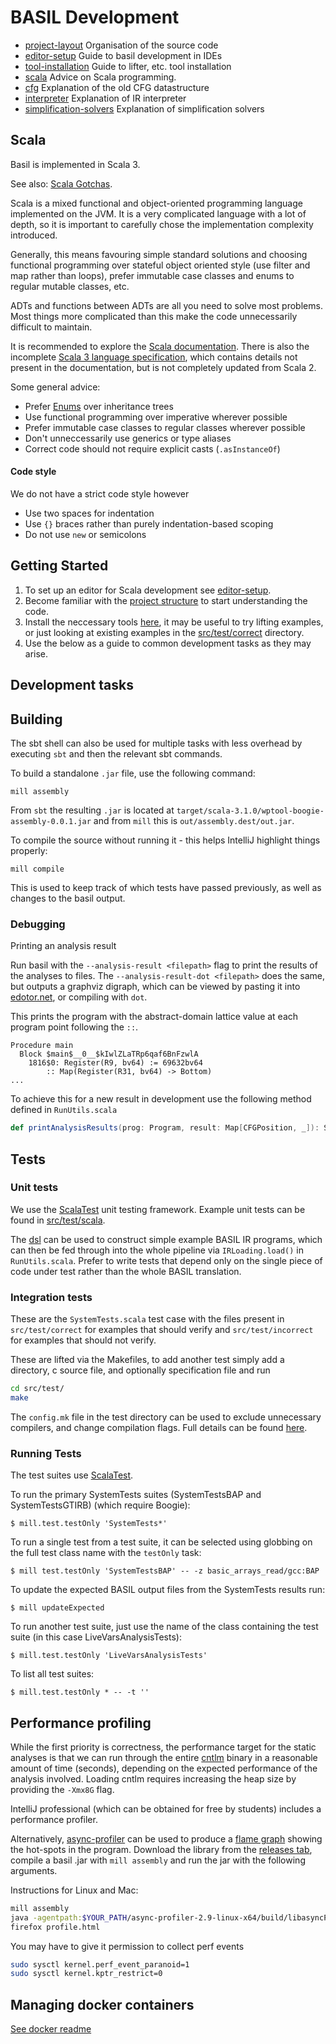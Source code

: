 # BASIL Development

- [project-layout](project-layout.md) Organisation of the source code
- [editor-setup](editor-setup.md) Guide to basil development in IDEs 
- [tool-installation](tool-installation.md) Guide to lifter, etc. tool installation
- [scala](scala.md) Advice on Scala programming.
- [cfg](cfg.md) Explanation of the old CFG datastructure 
- [interpreter](interpreter.md) Explanation of IR interpreter
- [simplification-solvers](simplification-solvers.md) Explanation of simplification solvers


## Scala

Basil is implemented in Scala 3.

See also: [Scala Gotchas](scala.md).

Scala is a mixed functional and object-oriented programming language implemented on the JVM. It is a very complicated 
language with a lot of depth, so it is important to carefully chose the implementation complexity introduced. 

Generally, this means favouring simple standard solutions and choosing functional programming over stateful object oriented style 
(use filter and map rather than loops), prefer immutable case classes and enums to regular mutable classes, etc.

ADTs and functions between ADTs are all you need to solve most problems. Most
things more complicated than this make the code unnecessarily difficult to maintain. 

It is recommended to explore the [Scala documentation](https://docs.scala-lang.org/scala3/book/introduction.html).
There is also the incomplete [Scala 3 language specification](https://github.com/scala/scala3/tree/main/docs/_spec), 
which contains details not present in the documentation, but is not completely updated from Scala 2.

Some general advice:

- Prefer [Enums](https://docs.scala-lang.org/scala3/book/types-adts-gadts.html) over inheritance trees
- Use functional programming over imperative wherever possible
- Prefer immutable case classes to regular classes wherever possible
- Don't unneccessarily use generics or type aliases 
- Correct code should not require explicit casts (`.asInstanceOf`)

#### Code style

We do not have a strict code style however 

- Use two spaces for indentation
- Use `{}` braces rather than purely indentation-based scoping
- Do not use `new` or semicolons

## Getting Started

1. To set up an editor for Scala development see [editor-setup](editor-setup.md).
2. Become familiar with the [project structure](project-layout.md) to start understanding the code.
3. Install the neccessary tools [here](tool-installation.md), it may be useful to try
   lifting examples, or just looking at existing examples in the 
   [src/test/correct](../../src/test/correct) directory.
4. Use the below as a guide to common development tasks as they may arise. 

## Development tasks

## Building

The sbt shell can also be used for multiple tasks with less overhead by executing `sbt` and then the relevant sbt commands.

To build a standalone `.jar` file, use the following command:

`mill assembly`

From `sbt` the resulting `.jar` is located at `target/scala-3.1.0/wptool-boogie-assembly-0.0.1.jar` and from 
`mill` this is `out/assembly.dest/out.jar`.

To compile the source without running it - this helps IntelliJ highlight things properly:

`mill compile`

This is used to keep track of which tests have passed previously, as well as changes to the basil output.

### Debugging

Printing an analysis result

Run basil with the `--analysis-result <filepath>` flag to print the results of the analyses to files.
The `--analysis-result-dot <filepath>` does the same, but outputs a graphviz digraph, which can be viewed by pasting it into [edotor.net](edotor.net), or compiling with `dot`.

This prints the program with the abstract-domain lattice value at each program point following the `::`. 

```
Procedure main
  Block $main$__0__$kIwlZLaTRp6qaf6BnFzwlA
    1816$0: Register(R9, bv64) := 69632bv64
        :: Map(Register(R31, bv64) -> Bottom)
...
```

To achieve this for a new result in development use the following method defined in `RunUtils.scala`

```scala
def printAnalysisResults(prog: Program, result: Map[CFGPosition, _]): String 
```

## Tests

### Unit tests

We use the [ScalaTest](https://www.scalatest.org/) unit testing framework. Example unit tests can be found in [src/test/scala](../src/test/scala/).

The [dsl](../basil-ir.md#constructing-programs-in-code) can be used to construct simple example BASIL IR programs, which can then be fed through into the whole pipeline via `IRLoading.load()` in
`RunUtils.scala`. Prefer to write tests that depend only on the single piece of code under test rather than the whole BASIL translation. 

### Integration tests

These are the `SystemTests.scala` test case with the files present in `src/test/correct` for examples that should verify and `src/test/incorrect`
for examples that should not verify. 

These are lifted via the Makefiles, to add another test simply add a directory, c source file, and optionally specification file and run 

```sh
cd src/test/
make
```

The `config.mk` file in the test directory can be used to exclude unnecessary compilers, and change compilation flags. 
Full details can be found [here](../src/test/readme.md).

### Running Tests

The test suites use [ScalaTest](https://www.scalatest.org/).

To run the primary SystemTests suites (SystemTestsBAP and SystemTestsGTIRB) (which require Boogie):

```
$ mill.test.testOnly 'SystemTests*'
```

To run a single test from a test suite, it can be selected using globbing on the full test class name with the `testOnly` task:

```
$ mill test.testOnly 'SystemTestsBAP' -- -z basic_arrays_read/gcc:BAP
```

To update the expected BASIL output files from the SystemTests results run:

```
$ mill updateExpected
```

To run another test suite, just use the name of the class containing the test suite (in this case LiveVarsAnalysisTests):

```
$ mill.test.testOnly 'LiveVarsAnalysisTests'
```

To list all test suites:

```
$ mill.test.testOnly * -- -t ''
```

## Performance profiling

While the first priority is correctness, the performance target for the static 
analyses is that we can run through the entire 
[cntlm](https://github.com/versat/cntlm) binary in a reasonable amount of time 
(seconds), depending on the expected performance of the analysis involved. 
Loading cntlm requires increasing the heap size by providing the `-Xmx8G` flag.

IntelliJ professional (which can be obtained for free by students) includes a performance profiler.

Alternatively, [async-profiler](https://github.com/async-profiler/async-profiler) can be used to produce a 
[flame graph](https://brendangregg.com/flamegraphs.html) showing the hot-spots in the program. Download the library from 
the [releases tab](https://github.com/async-profiler/async-profiler/releases), compile a basil .jar with `mill assembly` and run the jar with the following arguments.

Instructions for Linux and Mac:

```sh
mill assembly
java -agentpath:$YOUR_PATH/async-profiler-2.9-linux-x64/build/libasyncProfiler.so=start,event=cpu,file=profile.html -Xmx8G -jar out/assembly.dest/out.jar -i examples/cntlm-new/cntlm-new.adt -r examples/cntlm-new/cntlm-new.relf --analyse;
firefox profile.html
```

You may have to give it permission to collect perf events

```sh
sudo sysctl kernel.perf_event_paranoid=1
sudo sysctl kernel.kptr_restrict=0
```


## Managing docker containers

[See docker readme](../../docker/readme.md)

